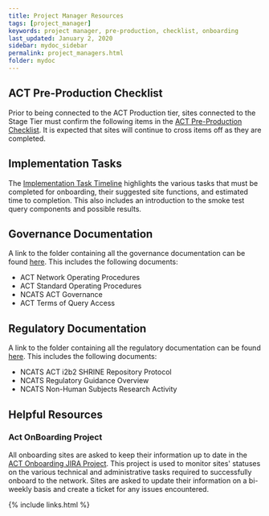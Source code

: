 ```yaml
---
title: Project Manager Resources
tags: [project_manager]
keywords: project manager, pre-production, checklist, onboarding
last_updated: January 2, 2020
sidebar: mydoc_sidebar
permalink: project_managers.html
folder: mydoc
---
```


## ACT Pre-Production Checklist
Prior to being connected to the ACT Production tier, sites connected to the Stage Tier must confirm the following items in the [ACT Pre-Production Checklist](https://docs.google.com/spreadsheets/d/1gss08lLkYKdiS0H9yjAhbn8-r0TvS2JYba3yyignboY/edit?usp=sharing). It is expected that sites will continue to cross items off as they are completed.

## Implementation Tasks
The [Implementation Task Timeline](https://docs.google.com/spreadsheets/d/1UHdPfeOHFoAjAo7tHVsEMLQ7lMXhaYbieaK2ptagSXQ/edit?usp=sharing) highlights the various tasks that must be completed for onboarding, their suggested site functions, and estimated time to completion. This also includes an introduction to the smoke test query components and possible results.

## Governance Documentation
A link to the folder containing all the governance documentation can be found [here](https://pitt.box.com/s/3x4i4jmc6buers8sv0bwwznf8p47xlw6). This includes the following documents:
* ACT Network Operating Procedures
* ACT Standard Operating Procedures
* NCATS ACT Governance 
* ACT Terms of Query Access

## Regulatory Documentation
A link to the folder containing all the regulatory documentation can be found [here](https://pitt.box.com/s/dre0xrjde8f2hpdkztkh0lix75f29muy). This includes the following documents:
* NCATS ACT i2b2 SHRINE Repository Protocol
* NCATS Regulatory Guidance Overview
* NCATS Non-Human Subjects Research Activity

## Helpful Resources
### Act OnBoarding Project
All onboarding sites are asked to keep their information up to date in the [ACT Onboarding JIRA Project](https://actnetwork.atlassian.net/projects/AOB/board). This project is used to monitor sites' statuses on the various technical and administrative tasks required to successfully onboard to the network. Sites are asked to update their information on a bi-weekly basis and create a ticket for any issues encountered.


{% include links.html %}
